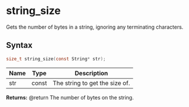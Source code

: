 # string_size

Gets the number of bytes in a string, ignoring any terminating characters.

## Syntax

```c
size_t string_size(const String* str);
```

| Name | Type | Description |
| --- | --- | --- |
| str | const | The string to get the size of. |

**Returns:** @return The number of bytes on the string.

